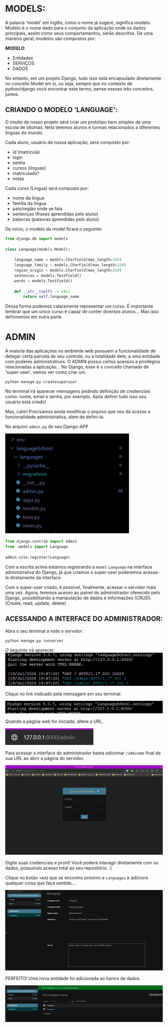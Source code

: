 # MODELS:

A palavra 'model' em inglês, como o nome já sugere, significa modelo. Modelo é o nome dado para o conjunto da aplicação onde os dados principais, assim como seus comportamentos, serão descritos. De uma maneira geral, modelos são compostos por:

***MODELO***:
- Entidades 
- SERVIÇOS
- DADOS

No entanto, em um projeto Django, tudo isso está encapsulado diretamente no conceito Model em si, ou seja, sempre que no contexto de python/django você encontrar este termo, pense nesses três conceitos, juntos.

## CRIANDO O MODELO 'LANGUAGE':

O intuito de nosso projeto será criar um protótipo bem simples de uma escola de idiomas. Nela teremos alunos e turmas relacionados a diferentes linguas do mundo. 

Cada aluno, usuário de nossa aplicação, será composto por:

- id (matrícula) 
- login
- senha
- cursos (línguas)
- matriculado?
- notas

Cada curso (Língua) será composto por:

- nome da língua
- família da língua
- país/região onde se fala
- sentenças (frases aprendidas pelo aluno)
- palavras (palavras aprendidas pelo aluno)

De início, o modelo da model ficará o seguinte:
```python
from django.db import models

class Language(models.Model):

    language_name = models.CharField(max_length=250)
    language_family = models.CharField(max_length=250)
    region_origin = models.CharField(max_length=250)
    sentences = models.TextField()
    words = models.TextField()

    def __str__(self) -> str:
        return self.language_name
```

Dessa forma podemos calaramente representar um curso. É importante lembrar que um único curso é capaz de conter diversos alunos... Mas isso definiremos em outra parte.


# ADMIN

A maioria das aplicações no ambiente web possuem a funcionalidade de delegar certa parcela de seu controle, ou a totalidade dele,  a uma entidade com poderes administrativos. O ADMIN possui certos acessos a privilégios relacionadas a aplicação...
No Django, esse é o conceito chamado de 'super-user', vamos ver como criar um.

```
python manage.py createsuperuser 
```
No terminal irá aparecer mensagens pedindo definição de credenciais como: nome, email e senha, por exemplo. Após definir tudo isso seu usuário está criado!

Mas, calm! Precisamos ainda modificar o arquivo que nos dá acesso a funcionalidade administrativa, além de defini-la.

No arquivo `admin.py` de seu Django-APP

![alt text](../django/img/image-6.png)

```python 
from django.contrib import admin
from .models import Language

admin.site.register(Language)
```
Com a escrita acima estamos registrando a `model` `Language` na interface administrativa do Django, já que criamos o super-user poderemos acessa-la diretamente da interface.

Com o super-user criado, é possível, finalmente, acessar o servidor mais uma vez. Agora, teremos acesso ao painel do administrador oferecido pelo Django, possibilitando a manipulação de dados e informações (CRUD). (Create, read, update, delete)


## ACESSANDO A INTERFACE DO ADMINISTRADOR:

Abra o seu terminal a rode o servidor:

```
python manage.py runserver
```
O seguinte irá aparecer:
![alt text](../django/img/image-4.png)

Clique no link indicado pela mensagem em seu terminal:

![alt text](../django/img/image-5.png)

Quando a página web for iniciada, altere a URL. 

![alt text](../django/img/image-3.png)

Para acessar a interface do administrador basta adicionar `/admin`ao final de sua URL ao abrir a página do servidor.

![alt text](../django/img/image-7.png)

Digite suas credenciais e pront! Você poderá interagir diretamente com os dados, possuindo acesso total ao seu repositório. :)

Clique no botão `+Add` que se encontra próximo a `Languages` e adicione qualquer coisa que faça sentido...

![alt text](../django/img/image-8.png)

PERFEITO! Uma nova entidade foi adicionada ao banco de dados.

![alt text](../django/img/image-9.png)
